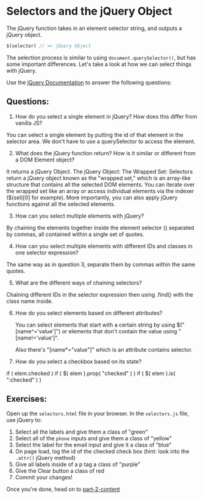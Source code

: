 # Selectors and the jQuery Object

The jQuery function takes in an element selector string, and outputs a jQuery object.

```JavaScript
$(selector) // => jQuery Object

```

The selection process is similar to using `document.querySelector()`, but has some important differences. Let's take a look at how we can select things with jQuery.

Use the [jQuery Documentation](https://api.jquery.com/) to answer the following questions:

## Questions:
1. How do you select a single element in jQuery? How does this differ from vanilla JS?

  You can select a single element by putting the id of that element in the selector area.  We don't have to use a querySelector to access the element.

2. What does the jQuery function return? How is it similar or different from a DOM Element object?


  It returns a jQuery Object.  The jQuery Object: The Wrapped Set: Selectors return a jQuery object known as the "wrapped set," which is an array-like structure that contains all the selected DOM elements. You can iterate over the wrapped set like an array or access individual elements via the indexer ($(sel)[0] for example). More importantly, you can also apply jQuery functions against all the selected elements.

3. How can you select multiple elements with jQuery?

  By chaining the elements together inside the element selector () separated by commas, all contained within a single set of quotes.

4. How can you select multiple elements with different IDs and classes in one selector expression?

  The same way as in question 3, separate them by commas within the same quotes.

5. What are the different ways of chaining selectors?

  Chaining different IDs in the selector expression then using .find() with the class name inside.

6. How do you select elements based on different attributes?

    You can select elements that start with a certain string by using $("[name^='value']") or elements that don't contain the value using "[name!='value']".

    Also there's "[name*="value"]" which is an attribute contains selector.  



7. How do you select a checkbox based on its state?

if ( elem.checked )
if ( $( elem ).prop( "checked" ) )
if ( $( elem ).is( ":checked" ) )


## Exercises:
Open up the `selectors.html` file in your browser.
In the `selectors.js` file, use jQuery to:
1. Select all the labels and give them a class of "green"
2. Select all of the `phone` inputs and give them a class of "yellow"
3. Select the label for the email input and give it a class of "blue"
4. On page load, log the id of the checked check box (hint: look into the `.attr()` jQuery method)
5. Give all labels inside of a p tag a class of "purple"
6. Give the Clear button a class of red
7. Commit your changes!

Once you're done, head on to [part-2-content](../part-2-content/README.md)
